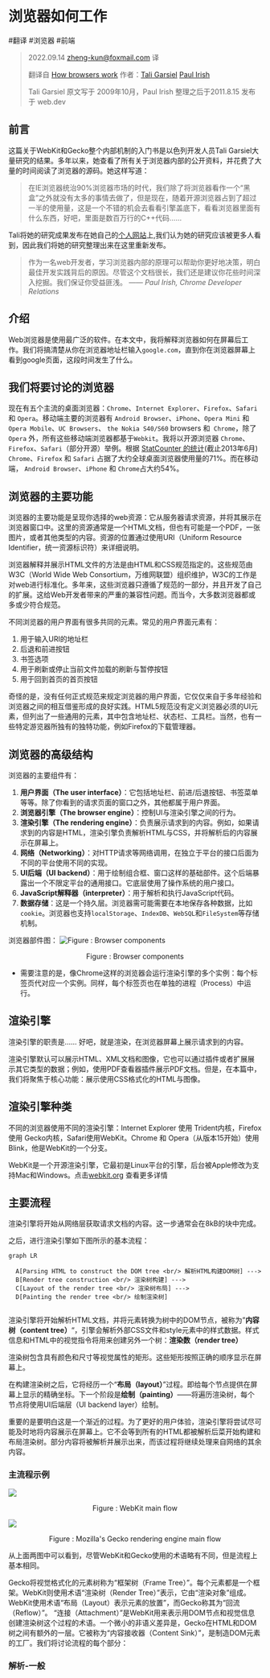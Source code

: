 # 浏览器如何工作

#翻译 #浏览器 #前端

> 2022.09.14 zheng-kun@foxmail.com 译
>
>  翻译自 [How browsers work](https://web.dev/howbrowserswork/) 作者：[Tali Garsiel](https://web.dev/authors/taligarsiel/) [Paul Irish](https://web.dev/authors/paulirish/) 
>
> Tali Garsiel 原文写于 2009年10月，Paul Irish 整理之后于2011.8.15 发布于 web.dev


## 前言

这篇关于WebKit和Gecko整个内部机制的入门书是以色列开发人员Tali Garsiel大量研究的结果。多年以来，她查看了所有关于浏览器内部的公开资料，并花费了大量的时间阅读了浏览器的源码。她这样写道：

> 在IE浏览器统治90%浏览器市场的时代，我们除了将浏览器看作一个“黑盒”之外就没有太多的事情去做了，但是现在，随着开源浏览器占到了超过一半的使用量，这是一个不错的机会去看看引擎盖底下，看看浏览器里面有什么东西，好吧，里面是数百万行的C++代码……

Tali将她的研究成果发布在她自己的[个人网站](http://taligarsiel.com/)上,我们认为她的研究应该被更多人看到，因此我们将她的研究整理出来在这里重新发布。

> 作为一名web开发者，学习浏览器内部的原理可以帮助你更好地决策，明白最佳开发实践背后的原因。尽管这个文档很长，我们还是建议你花些时间深入挖掘。我们保证你受益匪浅。 —— *Paul Irish, Chrome Developer Relations*

## 介绍

Web浏览器是使用最广泛的软件。在本文中，我将解释浏览器如何在屏幕后工作。我们将搞清楚从你在浏览器地址栏输入`google.com`，直到你在浏览器屏幕上看到google页面，这段时间发生了什么。


## 我们将要讨论的浏览器

现在有五个主流的桌面浏览器：`Chrome`、`Internet Explorer`、`Firefox`、`Safari` 和 `Opera`。移动端主要的浏览器有 `Android Browser`、`iPhone`、`Opera Mini` 和 `Opera Mobile`、`UC Browsers`、 `the Nokia S40/S60` browsers 和` Chrome`，除了 `Opera` 外，所有这些移动端浏览器都基于`Webkit`。我将以开源浏览器 `Chrome`、`Firefox`、`Safari`（部分开源）举例。根据 [StatCounter 的统计](http://gs.statcounter.com/)(截止2013年6月) `Chrome`、`Firefox` 和 `Safari` 占据了大约全球桌面浏览器使用量的71%。而在移动端， `Android Browser`、`iPhone` 和 `Chrome`占大约54%。



## 浏览器的主要功能

浏览器的主要功能是呈现你选择的web资源：它从服务器请求资源，并将其展示在浏览器窗口中。这里的资源通常是一个HTML文档，但也有可能是一个PDF，一张图片，或者其他类型的内容。资源的位置通过使用URI（Uniform Resource Identifier，统一资源标识符）来详细说明。

浏览器解释并展示HTML文件的方法是由HTML和CSS规范指定的。这些规范由W3C（World Wide Web Consortium，万维网联盟）组织维护，W3C的工作是对web进行标准化。多年来，这些浏览器只遵循了规范的一部分，并且开发了自己的扩展。这给Web开发者带来的严重的兼容性问题。而当今，大多数浏览器都或多或少符合规范。

不同浏览器的用户界面有很多共同的元素。常见的用户界面元素有：
  1. 用于输入URI的地址栏 
  2. 后退和前进按钮
  3. 书签选项
  4. 用于刷新或停止当前文件加载的刷新与暂停按钮
  5. 用于回到首页的首页按钮

奇怪的是，没有任何正式规范来规定浏览器的用户界面，它仅仅来自于多年经验和浏览器之间的相互借鉴形成的良好实践。HTML5规范没有定义浏览器必须的UI元素，但列出了一些通用的元素，其中包含地址栏、状态栏、工具栏。当然，也有一些特定游览器所独有的独特功能，例如Firefox的下载管理器。

## 浏览器的高级结构

浏览器的主要组件有：
1. **用户界面（The user interface）**：它包括地址栏、前进/后退按钮、书签菜单等等。除了你看到的请求页面的窗口之外，其他都属于用户界面。
2. **浏览器引擎（The browser engine）**：控制UI与渲染引擎之间的行为。
3. **渲染引擎（The rendering engine）**：负责展示请求到的内容。例如，如果请求到的内容是HTML，渲染引擎负责解析HTML与CSS，并将解析后的内容展示在屏幕上。
4. **网络（Networking）**：对HTTP请求等网络调用，在独立于平台的接口后面为不同的平台使用不同的实现。
5. **UI后端（UI backend）**：用于绘制组合框、窗口这样的基础部件。这个后端暴露出一个不限定平台的通用接口。它底层使用了操作系统的用户接口。
6. **JavaScript解释器（interpreter）**：用于解析和执行JavaScript代码。
7. **数据存储**：这是一个持久层。浏览器需可能需要在本地保存各种数据，比如`cookie`。浏览器也支持`localStorage`、`IndexDB`、`WebSQL`和`FileSystem`等存储机制。  

浏览器部件图：
![Figure : Browser components](images/PgPX6ZMyKSwF6kB8zIhB.png "浏览器部件图")
<center>Figure : Browser components</center>

- 需要注意的是，像Chrome这样的浏览器会运行渲染引擎的多个实例：每个标签页代对应一个实例。同样，每个标签页也在单独的进程（Process）中运行。

## 渲染引擎
渲染引擎的职责是…… 好吧，就是渲染，在浏览器屏幕上展示请求到的内容。

渲染引擎默认可以展示HTML、XML文档和图像，它也可以通过插件或者扩展展示其它类型的数据；例如，使用PDF查看器插件展示PDF文档。但是，在本篇中，我们将聚焦于核心功能：展示使用CSS格式化的HTML与图像。

## 渲染引擎种类

不同的浏览器使用不同的渲染引擎：Internet Explorer 使用 Trident内核，Firefox 使用 Gecko内核，Safari使用WebKit。Chrome 和 Opera（从版本15开始）使用Blink，他是WebKit的一个分支。

WebKit是一个开源渲染引擎，它最初是Linux平台的引擎，后台被Apple修改为支持Mac和Windows。点击[webkit.org](http://webkit.org/) 查看更多详情

## 主要流程

渲染引擎将开始从网络层获取请求文档的内容。这一步通常会在8kB的块中完成。


之后，进行渲染引擎如下图所示的基本流程：
```mermaid
graph LR

  A[Parsing HTML to construct the DOM tree <br/> 解析HTML构建DOM树] --->
  B[Render tree construction <br/> 渲染树构建] --->
  C[Layout of the render tree <br/> 渲染树布局] --->
  D[Painting the render tree <br/> 绘制渲染树]
  
```

渲染引擎将开始解析HTML文档，并将元素转换为树中的DOM节点，被称为”**内容树（content tree）**“，引擎会解析外部CSS文件和style元素中的样式数据。样式信息和HTML中的视觉指令将用来创建另外一个树：**渲染数（render tree）**


渲染树包含具有颜色和尺寸等视觉属性的矩形。这些矩形按照正确的顺序显示在屏幕上。


在构建渲染树之后，它将经历一个“**布局（layout）**”过程。即给每个节点提供在屏幕上显示的精确坐标。下一个阶段是**绘制（painting）**——将遍历渲染树，每个节点将使用UI后端层（UI backend layer）绘制。


重要的是要明白这是一个渐近的过程。为了更好的用户体验，渲染引擎将尝试尽可能及时地将内容展示在屏幕上。它不会等到所有的HTML都被解析后菜开始构建和布局渲染树。部分内容将被解析并展示出来，而该过程将继续处理来自网络的其余内容。

### 主流程示例

![](images/S9TJhnMX1cu1vrYuQRqM.png)
<center>Figure : WebKit main flow</center>

![](images/Tbif2mUJCUVyPdyXntZk.jpg)
<center>Figure : Mozilla's Gecko rendering engine main flow</center>


从上面两图中可以看到，尽管WebKit和Gecko使用的术语略有不同，但是流程上基本相同。

Gecko将视觉格式化的元素树称为“框架树（Frame Tree）”。每个元素都是一个框架。WebKit则使用术语“渲染树（Render Tree）”表示，它由“渲染对象”组成。WebKit使用术语“布局（Layout）表示元素的放置”，而Gecko称其为“回流（Reflow）”。 “连接（Attachment）”是WebKit用来表示用DOM节点和视觉信息创建渲染树这个过程的术语。一个微小的非语义差异是，Gecko在HTML和DOM树之间有额外的一层。它被称为“内容接收器（Content Sink）”，是制造DOM元素的工厂。我们将讨论流程的每个部分：


### 解析-一般









